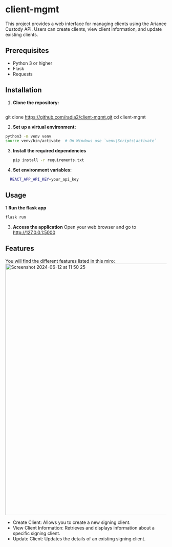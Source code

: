 # client-mgmt


This project provides a web interface for managing clients using the Arianee Custody API. Users can create clients, view client information, and update existing clients.

## Prerequisites

- Python 3 or higher
- Flask
- Requests

## Installation

1. **Clone the repository:**
   ```bash
  git clone https://github.com/radia2/client-mgmt.git
  cd client-mgmt


2. **Set up a virtual environment:**
  ```bash
  python3 -m venv venv
  source venv/bin/activate  # On Windows use `venv\Scripts\activate`

```
3. **Install the required dependencies**
    ```bash
    pip install -r requirements.txt
    ```
4. **Set environment variables:**
 ```bash
   REACT_APP_API_KEY=your_api_key
```
## Usage

1 **Run the flask app**
   ```bash
   flask run
   ```
3. **Access the application**
   Open your web browser and go to http://127.0.0.1:5000

## Features
You will find the different features listed in this miro: 
<img width="784" alt="Screenshot 2024-06-12 at 11 50 25" src="https://github.com/user-attachments/assets/c9d64434-c632-4892-921c-1bfad6fec3d2">

- Create Client: Allows you to create a new signing client.
- View Client Information: Retrieves and displays information about a specific signing client.
- Update Client: Updates the details of an existing signing client.
















